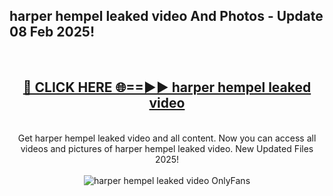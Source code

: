 <h2>harper hempel leaked video And Photos - Update 08 Feb 2025!</h2>
<br>
<div align="center">
<h2><a href="https://cutt.ly/te57wshS" rel="nofollow">🔴 CLICK HERE 🌐==►► harper hempel leaked video</a></h2>
<br>
Get harper hempel leaked video and all content. Now you can access all videos and pictures of harper hempel leaked video. New Updated Files 2025!
<br>
<br>
<a href="https://cutt.ly/te57wshS" rel="nofollow" data-target="animated-image.originalLink"><img src="https://i.ibb.co.com/WyWwxjT/player-gif2.gif" alt="harper hempel leaked video OnlyFans" style="max-width: 100%; display: inline-block;" data-target="animated-image.originalImage"></a>
</div>
<br>